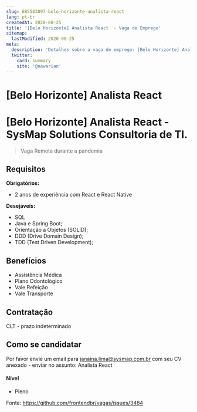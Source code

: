 ```yaml
---
slug: 685583897-belo-horizonte-analista-react
lang: pt-br
createdAt: 2020-08-25
title: '[Belo Horizonte] Analista React  - Vaga de Emprego'
sitemap:
  lastModified: 2020-08-25
meta:
  description: 'Detalhes sobre a vaga de emprego: [Belo Horizonte] Analista React '
  twitter:
    card: summary
    site: '@nawarian'
---
```


# [Belo Horizonte] Analista React 



[Belo Horizonte]  Analista React - SysMap Solutions Consultoria de TI.
==================================================

> Vaga Remota durante a pandemia

## Requisitos

**Obrigatórios:**
- 2 anos de experiência com React e React Native

**Desejáveis:**
- SQL
- Java e Spring Boot;
- Orientação a Objetos (SOLID);
- DDD (Drive Domain Design);
- TDD (Test Driven Development);

## Benefícios

- Assistência Médica
- Plano Odontológico
- Vale Refeição
- Vale Transporte

## Contratação
CLT - prazo indeterminado

## Como se candidatar

Por favor envie um email para janaina.lima@sysmap.com.br com seu CV anexado - enviar no assunto: Analista React

#### Nível
- Pleno



Fonte: https://github.com/frontendbr/vagas/issues/3484